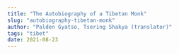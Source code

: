 ```yaml
---
title: "The Autobiography of a Tibetan Monk"
slug: "autobiography-tibetan-monk"
author: "Palden Gyatso, Tsering Shakya (translator)"
tags: "tibet"
date: 2021-08-23
---
```

